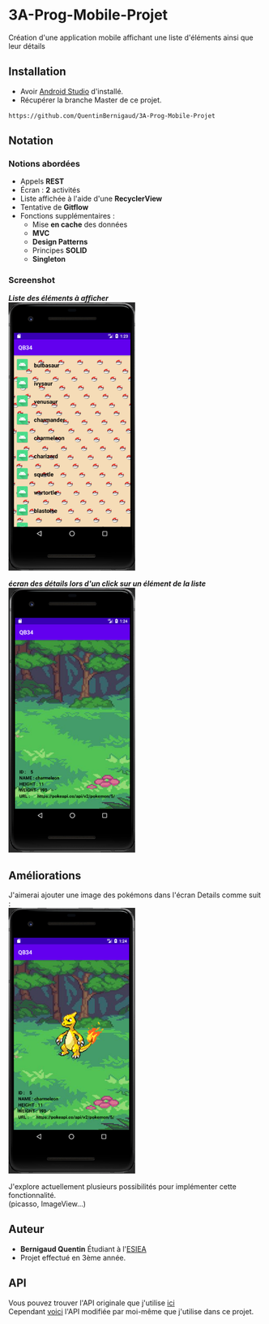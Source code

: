 # 3A-Prog-Mobile-Projet

Création d'une application mobile affichant une liste d'éléments ainsi que leur détails

## Installation

* Avoir [Android Studio](https://developer.android.com/studio) d'installé.
* Récupérer la branche Master de ce projet.  
```
https://github.com/QuentinBernigaud/3A-Prog-Mobile-Projet
```

## Notation

### Notions abordées 

* Appels **REST**
* Écran : **2** activités
* Liste affichée à l'aide d'une **RecyclerView**
* Tentative de **Gitflow**
* Fonctions supplémentaires :  
  - Mise **en cache** des données
  - **MVC**
  - **Design Patterns**
  - Principes **SOLID**
  - **Singleton**


### Screenshot 

***Liste des éléments à afficher***  
<img src="images/ProjetFinal11.png" width="250">


***écran des détails lors d'un click sur un élément de la liste***  
<img src="images/ProjetFinal21.png" width="250">  

## Améliorations

J'aimerai ajouter une image des pokémons dans l'écran Details comme suit :  
<img src="images/ProjetFinal31.png" width="250">

J'explore actuellement plusieurs possibilités pour implémenter cette fonctionnalité.  
(picasso, ImageView...)


## Auteur

* **Bernigaud Quentin** Étudiant à l'[ESIEA](https://www.esiea.fr) 
* Projet effectué en 3ème année.

## API

Vous pouvez trouver l'API originale que j'utilise [ici](https://pokeapi.co/api/v2/pokemon)  
Cependant [voici](https://github.com/QuentinBernigaud/3A-Prog-Mobile-Projet/blob/master/pokeapi.json) l'API modifiée par moi-même que j'utilise dans ce projet.
